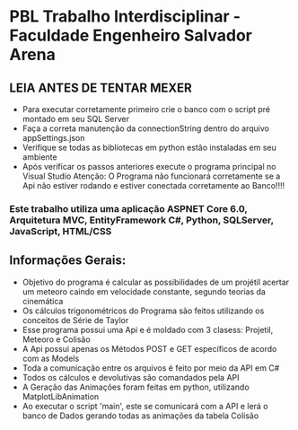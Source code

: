 # PBL Trabalho Interdisciplinar - Faculdade Engenheiro Salvador Arena
## LEIA ANTES DE TENTAR MEXER
- Para executar corretamente primeiro crie o banco com o script pré montado em seu SQL Server
- Faça a correta manutenção da connectionString dentro do arquivo appSettings.json
- Verifique se todas as bibliotecas em python estão instaladas em seu ambiente
- Após verificar os passos anteriores execute o programa principal no Visual Studio
  Atenção: O Programa não funcionará corretamente se a Api não estiver rodando e estiver conectada corretamente ao Banco!!!!
 ### Este trabalho utiliza uma aplicação ASPNET Core 6.0, Arquitetura MVC, EntityFramework C#, Python, SQLServer, JavaScript, HTML/CSS
 ## Informações Gerais: 
- Objetivo do programa é calcular as possibilidades de um projétil acertar um meteoro caindo em velocidade constante, segundo teorias da cinemática
- Os cálculos trigonométricos do Programa são feitos utilizando os conceitos de Série de Taylor
- Esse programa possui uma Api e é moldado com 3 clasess: Projetil, Meteoro e Colisão
- A Api possui apenas os Métodos POST e GET específicos de acordo com as Models
- Toda a comunicação entre os arquivos é feito por meio da API em C#
- Todos os cálculos e devolutivas são comandados pela API
- A Geração das Animações foram feitas em python, utilizando MatplotLibAnimation
- Ao executar o script 'main', este se comunicará com a API e lerá o banco de Dados gerando todas as animações da tabela Colisão 
